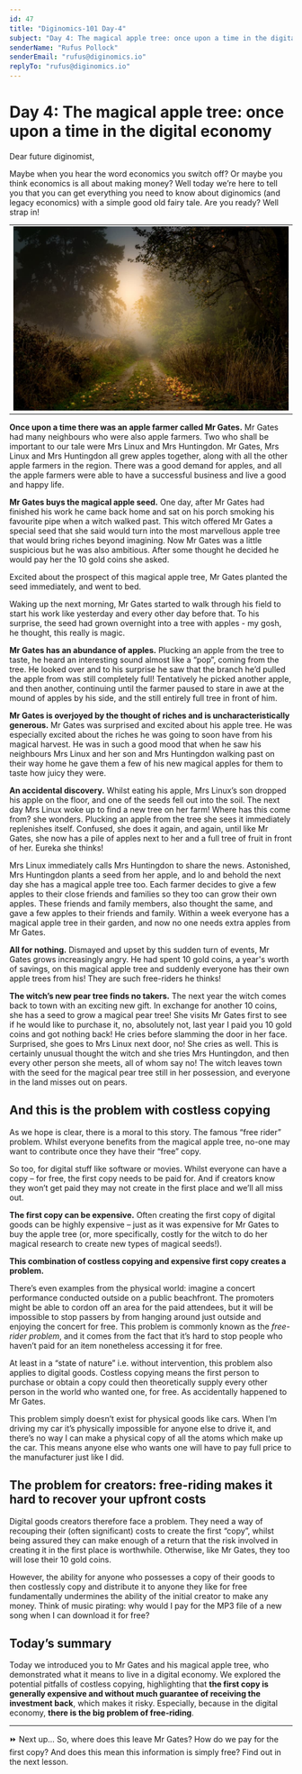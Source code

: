 ```yaml
---
id: 47
title: "Diginomics-101 Day-4"
subject: "Day 4: The magical apple tree: once upon a time in the digital economy"
senderName: "Rufus Pollock"
senderEmail: "rufus@diginomics.io"
replyTo: "rufus@diginomics.io"
---
```


# **Day 4: The magical apple tree: once upon a time in the digital economy**

Dear future diginomist,

Maybe when you hear the word economics you switch off? Or maybe you think economics is all about making money? Well today we’re here to tell you that you can get everything you need to know about diginomics (and legacy economics) with a simple good old fairy tale. Are you ready? Well strap in!

<table width="100%">
  <tr><td><img src="https://github.com/life-itself/diginomics/blob/main/brevo-assets/apple_trees.jpeg?raw=true" width="100%" /></td></tr>
</table>

**Once upon a time there was an apple farmer called Mr Gates.** Mr Gates had many neighbours who were also apple farmers. Two who shall be important to our tale were Mrs Linux and Mrs Huntingdon. Mr Gates, Mrs Linux and Mrs Huntingdon all grew apples together, along with all the other apple farmers in the region. There was a good demand for apples, and all the apple farmers were able to have a successful business and live a good and happy life.

**Mr Gates buys the magical apple seed.** One day, after Mr Gates had finished his work he came back home and sat on his porch smoking his favourite pipe when a witch walked past. This witch offered Mr Gates a special seed that she said would turn into the most marvellous apple tree that would bring riches beyond imagining. Now Mr Gates was a little suspicious but he was also ambitious. After some thought he decided he would pay her the 10 gold coins she asked. 

Excited about the prospect of this magical apple tree, Mr Gates planted the seed immediately, and went to bed.

Waking up the next morning, Mr Gates started to walk through his field to start his work like yesterday and every other day before that. To his surprise, the seed had grown overnight into a tree with apples - my gosh, he thought, this really is magic.

**Mr Gates has an abundance of apples.** Plucking an apple from the tree to taste, he heard an interesting sound almost like a “pop”, coming from the tree. He looked over and to his surprise he saw that the branch he’d pulled the apple from was still completely full! Tentatively he picked another apple, and then another, continuing until the farmer paused to stare in awe at the mound of apples by his side, and the still entirely full tree in front of him.

**Mr Gates is overjoyed by the thought of riches and is uncharacteristically generous.** Mr Gates was surprised and excited about his apple tree. He was especially excited about the riches he was going to soon have from his magical harvest. He was in such a good mood that when he saw his neighbours Mrs Linux and her son and Mrs Huntingdon walking past on their way home he gave them a few of his new magical apples for them to taste how juicy they were. 

**An accidental discovery.** Whilst eating his apple, Mrs Linux’s son dropped his apple on the floor, and one of the seeds fell out into the soil. The next day Mrs Linux woke up to find a new tree on her farm! Where has this come from? she wonders. Plucking an apple from the tree she sees it immediately replenishes itself. Confused, she does it again, and again, until like Mr Gates, she now has a pile of apples next to her and a full tree of fruit in front of her. Eureka she thinks!

Mrs Linux immediately calls Mrs Huntingdon to share the news. Astonished, Mrs Huntingdon plants a seed from her apple, and lo and behold the next day she has a magical apple tree too. Each farmer decides to give a few apples to their close friends and families so they too can grow their own apples. These friends and family members, also thought the same, and gave a few apples to their friends and family. Within a week everyone has a magical apple tree in their garden, and now no one needs extra apples from Mr Gates.

**All for nothing.** Dismayed and upset by this sudden turn of events, Mr Gates grows increasingly angry. He had spent 10 gold coins, a year's worth of savings, on this magical apple tree and suddenly everyone has their own apple trees from his! They are such free-riders he thinks!

**The witch’s new pear tree finds no takers.** The next year the witch comes back to town with an exciting new gift. In exchange for another 10 coins, she has a seed to grow a magical pear tree! She visits Mr Gates first to see if he would like to purchase it, no, absolutely not, last year I paid you 10 gold coins and got nothing back! He cries before slamming the door in her face. Surprised, she goes to Mrs Linux next door, no! She cries as well. This is certainly unusual thought the witch and she tries Mrs Huntingdon, and then every other person she meets, all of whom say no! The witch leaves town with the seed for the magical pear tree still in her possession, and everyone in the land misses out on pears. 


## And this is the problem with costless copying

As we hope is clear, there is a moral to this story. The famous “free rider” problem. Whilst everyone benefits from the magical apple tree, no-one may want to contribute once they have their “free” copy.

So too, for digital stuff like software or movies. Whilst everyone can have a copy – for free, the first copy needs to be paid for. And if creators know they won’t get paid they may not create in the first place and we’ll all miss out.

**The first copy can be expensive.** Often creating the first copy of digital goods can be highly expensive – just as it was expensive for Mr Gates to buy the apple tree (or, more specifically, costly for the witch to do her magical research to create new types of magical seeds!).

**This combination of costless copying and expensive first copy creates a problem.**

There’s even examples from the physical world: imagine a concert performance conducted outside on a public beachfront. The promoters might be able to cordon off an area for the paid attendees, but it will be impossible to stop passers by from hanging around just outside and enjoying the concert for free. This problem is commonly known as the _free-rider problem_, and it comes from the fact that it’s hard to stop people who haven’t paid for an item nonetheless accessing it for free.

At least in a “state of nature” i.e. without intervention, this problem also applies to digital goods. Costless copying means the first person to purchase or obtain a copy could then theoretically supply every other person in the world who wanted one, for free. As accidentally happened to Mr Gates.

This problem simply doesn’t exist for physical goods like cars. When I’m driving my car it’s physically impossible for anyone else to drive it, and there’s no way I can make a physical copy of all the atoms which make up the car. This means anyone else who wants one will have to pay full price to the manufacturer just like I did. 


## The problem for creators: free-riding makes it hard to recover your upfront costs

Digital goods creators therefore face a problem. They need a way of recouping their (often significant) costs to create the first “copy”, whilst being assured they can make enough of a return that the risk involved in creating it in the first place is worthwhile. Otherwise, like Mr Gates, they too will lose their 10 gold coins. 

However, the ability for anyone who possesses a copy of their goods to then costlessly copy and distribute it to anyone they like for free fundamentally undermines the ability of the initial creator to make any money. Think of music pirating: why would I pay for the MP3 file of a new song when I can download it for free? 


## Today’s summary 

Today we introduced you to Mr Gates and his magical apple tree, who demonstrated what it means to live in a digital economy. We explored the potential pitfalls of costless copying, highlighting that **the first copy is generally expensive and without much guarantee of receiving the investment back**, which makes it risky. Especially, because in the digital economy, **there is the big problem of free-riding**.

***

⏩ Next up… So, where does this leave Mr Gates? How do we pay for the first copy? And does this mean this information is simply free? Find out in the next lesson.
